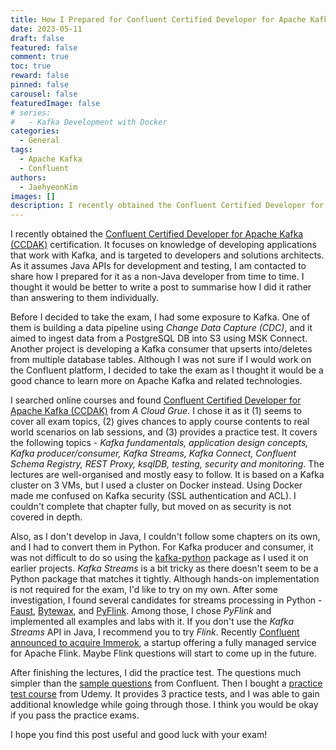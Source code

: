 ```yaml
---
title: How I Prepared for Confluent Certified Developer for Apache Kafka as a Non-Java Developer
date: 2023-05-11
draft: false
featured: false
comment: true
toc: true
reward: false
pinned: false
carousel: false
featuredImage: false
# series:
#   - Kafka Development with Docker
categories:
  - General
tags: 
  - Apache Kafka
  - Confluent
authors:
  - JaehyeonKim
images: []
description: I recently obtained the Confluent Certified Developer for Apache Kafka (CCDAK) certification. It focuses on knowledge of developing applications that work with Kafka, and is targeted to developers and solutions architects. As it assumes Java APIs for development and testing, I am contacted to share how I prepared for it as a non-Java developer from time to time. I thought it would be better to write a post to summarise how I did it rather than answering to them individually. 
---
```


I recently obtained the [Confluent Certified Developer for Apache Kafka (CCDAK)](https://www.confluent.io/certification/) certification. It focuses on knowledge of developing applications that work with Kafka, and is targeted to developers and solutions architects. As it assumes Java APIs for development and testing, I am contacted to share how I prepared for it as a non-Java developer from time to time. I thought it would be better to write a post to summarise how I did it rather than answering to them individually. 

Before I decided to take the exam, I had some exposure to Kafka. One of them is building a data pipeline using *Change Data Capture (CDC)*, and it aimed to ingest data from a PostgreSQL DB into S3 using MSK Connect. Another project is developing a Kafka consumer that upserts into/deletes from multiple database tables. Although I was not sure if I would work on the Confluent platform, I decided to take the exam as I thought it would be a good chance to learn more on Apache Kafka and related technologies.

I searched online courses and found [Confluent Certified Developer for Apache Kafka (CCDAK)](https://acloudguru.com/course/confluent-certified-developer-for-apache-kafka-ccdak) from *A Cloud Grue*. I chose it as it (1) seems to cover all exam topics, (2) gives chances to apply course contents to real world scenarios on lab sessions, and (3) provides a practice test. It covers the following topics - *Kafka fundamentals, application design concepts, Kafka producer/consumer, Kafka Streams, Kafka Connect, Confluent Schema Registry, REST Proxy, ksqlDB, testing, security and monitoring*. The lectures are well-organised and mostly easy to follow. It is based on a Kafka cluster on 3 VMs, but I used a cluster on Docker instead. Using Docker made me confused on Kafka security (SSL authentication and ACL). I couldn't complete that chapter fully, but moved on as security is not covered in depth. 

Also, as I don't develop in Java, I couldn't follow some chapters on its own, and I had to convert them in Python. For Kafka producer and consumer, it was not difficult to do so using the [kafka-python](https://kafka-python.readthedocs.io/en/master/index.html) package as I used it on earlier projects. *Kafka Streams* is a bit tricky as there doesn't seem to be a Python package that matches it tightly. Although hands-on implementation is not required for the exam, I'd like to try on my own. After some investigation, I found several candidates for streams processing in Python - [Faust](https://faust-streaming.github.io/faust/), [Bytewax](https://bytewax.io/), and [PyFlink](https://nightlies.apache.org/flink/flink-docs-release-1.17/docs/dev/python/overview/). Among those, I chose *PyFlink* and implemented all examples and labs with it. If you don't use the *Kafka Streams* API in Java, I recommend you to try *Flink*. Recently [Confluent announced to acquire Immerok](https://www.confluent.io/blog/cloud-kafka-meets-cloud-flink-with-confluent-and-immerok/), a startup offering a fully managed service for Apache Flink. Maybe Flink questions will start to come up in the future.

After finishing the lectures, I did the practice test. The questions much simpler than the [sample questions](https://assets.confluent.io/m/1eb934ef619a0ccc/original/20200331-Developer_Certification_Sample_Questions.pdf) from Confluent. Then I bought a [practice test course](https://www.udemy.com/course/confluent-certified-developer-for-apache-kafka/) from Udemy. It provides 3 practice tests, and I was able to gain additional knowledge while going through those. I think you would be okay if you pass the practice exams.

I hope you find this post useful and good luck with your exam!

